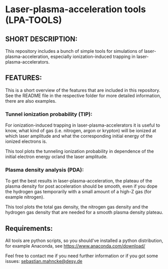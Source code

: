 # Laser-plasma-acceleration tools (LPA-TOOLS)

## SHORT DESCRIPTION: 

This repository includes a bunch of simple tools for simulations of laser-plasma-acceleration, especially ionization-induced trapping in laser-plasma-accelerators.

## FEATURES:

This is a short overview of the features that are included in this repository. See the README file in the respective folder for more detailed information, there are also examples.

### Tunnel ionization probability (TIP):

For ionization-induced trapping in laser-plasma-accelerators it is useful to know, what kind of gas (i.e. nitrogen, argon or krypton) will be ionized at which laser amplitude and what the corresponding initial energy of the ionized electrons is. 

This tool plots the tunneling ionization probability in dependence of the initial electron energy or/and the laser amplitude.

### Plasma density analysis (PDA):

To get the best results in laser-plasma-acceleration, the plateau of the plasma density for post acceleration should be smooth, even if you dope the hydrogen gas temporarily with a small amount of a high-Z gas (for example nitrogen). 

This tool plots the total gas density, the nitrogen gas density and the hydrogen gas density that are needed for a smooth plasma density plateau.

## Requirements:

All tools are python scripts, so you should've installed a python distribution, for example Anaconda, see https://www.anaconda.com/download/

Feel free to contact me if you need further information or if you got some issues: sebastian.mahncke@desy.de


